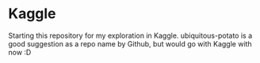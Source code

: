 # Kaggle
Starting this repository for my exploration in Kaggle. ubiquitous-potato is a good suggestion as a repo name by Github, but would go with Kaggle with now :D
